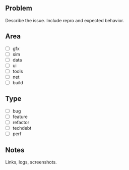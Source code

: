 ## Problem

Describe the issue. Include repro and expected behavior.

## Area

- [ ] gfx
- [ ] sim
- [ ] data
- [ ] ui
- [ ] tools
- [ ] net
- [ ] build

## Type

- [ ] bug
- [ ] feature
- [ ] refactor
- [ ] techdebt
- [ ] perf

## Notes

Links, logs, screenshots.

